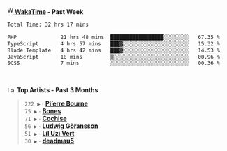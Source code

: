<img src="https://github.com/dxnter/dxnter/assets/17434202/67b21fa4-d36d-46f9-9dec-f23d976b00ef" alt="WakaTime Logo" width="14" height="18"/><a href="https://wakatime.com/@dxnter" target="_blank"><strong> WakaTime</strong></a><strong> - Past Week</strong>

<!--START_SECTION:waka-->

```txt
Total Time: 32 hrs 17 mins

PHP              21 hrs 48 mins  █████████████████░░░░░░░░   67.35 %
TypeScript       4 hrs 57 mins   ███▓░░░░░░░░░░░░░░░░░░░░░   15.32 %
Blade Template   4 hrs 42 mins   ███▓░░░░░░░░░░░░░░░░░░░░░   14.53 %
JavaScript       18 mins         ▒░░░░░░░░░░░░░░░░░░░░░░░░   00.96 %
SCSS             7 mins          ░░░░░░░░░░░░░░░░░░░░░░░░░   00.36 %
```

<!--END_SECTION:waka-->

<br/>

<!--START_LASTFM_ARTISTS:{"period": "3month", "rows": 6}-->
<a href="https://last.fm" target="_blank"><img src="https://user-images.githubusercontent.com/17434202/215290617-e793598d-d7c9-428f-9975-156db1ba89cc.svg" alt="Last.fm Logo" width="18" height="13"/></a> **Top Artists - Past 3 Months**

> `222 ▶️` ∙ **[Pi’erre Bourne](https://www.last.fm/music/Pi%E2%80%99erre+Bourne)**<br/>
> `75 ▶️` ∙ **[Bones](https://www.last.fm/music/Bones)**<br/>
> `71 ▶️` ∙ **[Cochise](https://www.last.fm/music/Cochise)**<br/>
> `56 ▶️` ∙ **[Ludwig Göransson](https://www.last.fm/music/Ludwig+G%C3%B6ransson)**<br/>
> `51 ▶️` ∙ **[Lil Uzi Vert](https://www.last.fm/music/Lil+Uzi+Vert)**<br/>
> `30 ▶️` ∙ **[deadmau5](https://www.last.fm/music/deadmau5)**<br/>
<!--END_LASTFM_ARTISTS-->
